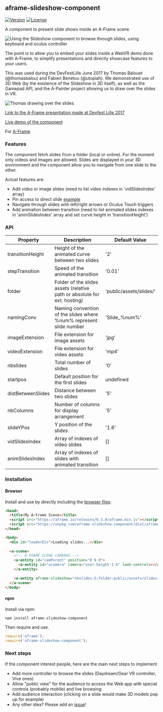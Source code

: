 ## aframe-slideshow-component

[![Version](http://img.shields.io/npm/v/aframe-slideshow-component.svg?style=flat-square)](https://npmjs.org/package/aframe-slideshow-component)
[![License](http://img.shields.io/npm/l/aframe-slideshow-component.svg?style=flat-square)](https://npmjs.org/package/aframe-slideshow-component)

A component to present slide shows inside an A-Frame scene

![Using the Slideshow component to browse through slides, using keyboard and oculus controller](https://im.ezgif.com/tmp/ezgif-1-b906be435e.gif)

The point is to allow you to embed your slides inside a WebVR demo done with A-Frame, to simplify presentations and directly showcase 
features to your users.

This was used during the DevFestLille June 2017 by Thomas Balouet (@thomasbalou) and Fabien Benetou (@utopiah). We demonstrated use of 3D Web
(by the existence of the Slideshow in 3D itself), as well as the Gamepad API, and the A-Painter project allowing us to draw over the slides in VR.

![Thomas drawing over the slides](https://pbs.twimg.com/media/DB40NBAW0AIgxVB.jpg:large)

[Link to the A-Frame presentation made at Devfest Lille 2017](https://aframe-slides.firebaseapp.com)  

[Live demo of the component](https://tbalouet.github.io/aframe-slideshow/examples/basic)

For [A-Frame](https://aframe.io).

### Features

The component fetch slides from a folder (local or online). For the moment only videos and images are allowed. Slides are displayed in your 3D environment
and the component allow you to navigate from one slide to the other.

Actual features are:
- Add video or image slides (need to list video indexes in 'vidSlidesIndex' array)
- Pin access to direct slide [example](https://tbalouet.github.io/aframe-slideshow/examples/basic/#p3)
- Navigate through slides with left/right arrows or Oculus Touch triggers
- Add animation between transition (need to list animated slides indexes in 'animSlidesIndex' array and set curve height in 'transitionHeight')

### API

| Property        | Description                                                              | Default Value         |
| --------        | -----------                                                              | -------------         |
|transitionHeight |Height of the animated curve between two slides                           |'2'                    |
|stepTransition   |Speed of the animated transition                                          |'0.01'                 |
|folder           |Folder of the slides assets (relative path or absolute for ext. hosting)  |'public/assets/slides/'|
|namingConv       |Naming convention of the slides where %num% represent slide number        |'Slide_%num%'          |
|imageExtension   |File extension for image assets                                           |'jpg'                  |
|videoExtension   |File extension for video assets                                           |'mp4'                  |
|nbslides         |Total number of slides                                                    |'0'                    |
|startpos         |Default position for the first slides                                     |undefined              |
|distBetweenSlides|Distance between two slides                                               |'5'                    |
|nbColumns        |Number of columns for display arrangement                                 |'5'                    |
|slideYPos        |Y position of the slides                                                  |'1.6'                  |
|vidSlidesIndex   |Array of indexes of video slides                                          |[]                     |
|animSlidesIndex  |Array of indexes of slides with animated transition                       |[]                     |

### Installation

#### Browser

Install and use by directly including the [browser files](dist):

```html
<head>
  <title>My A-Frame Scene</title>
  <script src="https://aframe.io/releases/0.5.0/aframe.min.js"></script>
  <script src="https://unpkg.com/aframe-slideshow-component/dist/aframe-slideshow-component.min.js"></script>
</head>

<body>
  <div id="loaderDiv">Loading slides...</div>  
  
  <a-scene>  
    <!-- A-FRAME SCENE CAMERAS -->
    <a-entity id="camParent" position="0 0 0">
      <a-entity id="acamera" camera="user-height:1.6" look-controls></a-entity>
    </a-entity>
  
    <a-entity aframe-slideshow="nbslides:5;folder:public/assets/slides/;namingConv:Slide_%num%;vidSlidesIndex:3;animSlidesIndex:5"></a-entity>
  </a-scene>
</body>
```

<!-- If component is accepted to the Registry, uncomment this. -->
<!--
Or with [angle](https://npmjs.com/package/angle/), you can install the proper
version of the component straight into your HTML file, respective to your
version of A-Frame:

```sh
angle install aframe-slideshow-component
```
-->

#### npm

Install via npm:

```bash
npm install aframe-slideshow-component
```

Then require and use.

```js
require('aframe');
require('aframe-slideshow-component');
```

### Next steps

If the component interest people, here are the main next steps to implement
- Add more controller to browse the slides (Daydream/Gear VR controller, Vive ones)
- Allow "public view" for the audience to access the Web app with special controls (probably mobile) and live browsing
- Add audience interaction (clicking on a slide would make 3D models pop up for example)
- Any other idea? Please add an [issue](https://github.com/tbalouet/aframe-slideshow/issues)!
